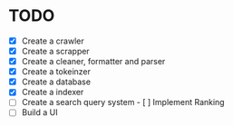 # TODO

- [x] Create a crawler
- [x] Create a scrapper
- [x] Create a cleaner, formatter and parser
- [x] Create a tokeinzer
- [x] Create a database
- [x] Create a indexer
- [ ] Create a search query system
      - [ ] Implement Ranking
- [ ] Build a UI
